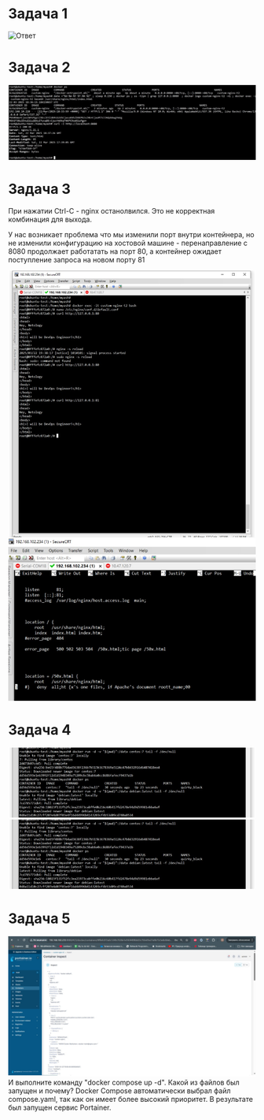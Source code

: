 # Задача 1

![Ответ](https://hub.docker.com/repository/docker/myashnew2/custom-nginx/general)

# Задача 2

![Ответ](https://github.com/Myash-New/05-virt-03-docker/blob/main/Task2.jpg)

# Задача 3

При нажатии Ctrl-C - nginx останолвился. Это не корректная комбинация для выхода. 

У нас возникает проблема что мы изменили порт внутри контейнера, но не изменили конфигурацию на хостовой машине - перенаправление с 8080 продолжает работатать на порт 80, а контейнер ожидает поступление запроса на новом порту 81

![Ответ](https://github.com/Myash-New/05-virt-03-docker/blob/main/Task%203%20Container%20bash%20.jpg)
![Ответ](https://github.com/Myash-New/05-virt-03-docker/blob/main/Task%203%20port%20change%2080to81.jpg)

# Задача 4

![Ответ](https://github.com/Myash-New/05-virt-03-docker/blob/main/Task%204%20p1.jpg)
![Ответ](https://github.com/Myash-New/05-virt-03-docker/blob/main/Task%204%20p1.jpg)
# Задача 5 

![Ответ](https://github.com/Myash-New/05-virt-03-docker/blob/main/Task5%20%20.jpg)
И выполните команду "docker compose up -d". Какой из файлов был запущен и почему? Docker Compose автоматически выбрал файл compose.yaml, так как он имеет более высокий приоритет. В результате был запущен сервис Portainer.
